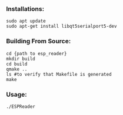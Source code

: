 ### Installations:
```
sudo apt update
sudo apt-get install libqt5serialport5-dev
```

### Building From Source:

```
cd {path to esp_reader}
mkdir build
cd build
qmake ..
ls #to verify that Makefile is generated
make
```

### Usage:
```
./ESPReader
```